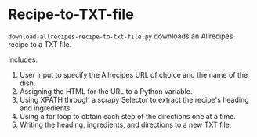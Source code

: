 # Recipe-to-TXT-file
`download-allrecipes-recipe-to-txt-file.py` downloads an Allrecipes recipe to a TXT file.

Includes:

1) User input to specify the Allrecipes URL of choice and the name of the dish.
2) Assigning the HTML for the URL to a Python variable.
3) Using XPATH through a scrapy Selector to extract the recipe's heading and ingredients.
4) Using a for loop to obtain each step of the directions one at a time.
5) Writing the heading, ingredients, and directions to a new TXT file.
